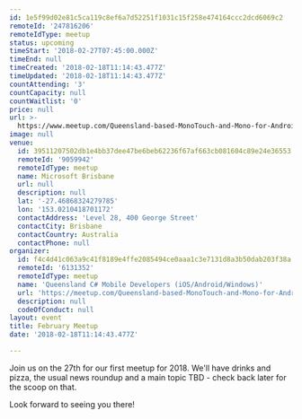 ```yaml
---
id: 1e5f99d02e81c5ca119c8ef6a7d52251f1031c15f258e474164ccc2dcd6069c2
remoteId: '247816206'
remoteIdType: meetup
status: upcoming
timeStart: '2018-02-27T07:45:00.000Z'
timeEnd: null
timeCreated: '2018-02-18T11:14:43.477Z'
timeUpdated: '2018-02-18T11:14:43.477Z'
countAttending: '3'
countCapacity: null
countWaitlist: '0'
price: null
url: >-
  https://www.meetup.com/Queensland-based-MonoTouch-and-Mono-for-Android/events/247816206/
image: null
venue:
  id: 39511207502db1e4bb37dee47be6beb62236f67af663cb081604c89e24e36553
  remoteId: '9059942'
  remoteIdType: meetup
  name: Microsoft Brisbane
  url: null
  description: null
  lat: '-27.46868324279785'
  lon: '153.0210418701172'
  contactAddress: 'Level 28, 400 George Street'
  contactCity: Brisbane
  contactCountry: Australia
  contactPhone: null
organizer:
  id: f4c4d41c063a9c41f8189e4ffe2085494ce0aaa1c3e7131d8a3b50dab203f38a
  remoteId: '6131352'
  remoteIdType: meetup
  name: 'Queensland C# Mobile Developers (iOS/Android/Windows)'
  url: 'https://meetup.com/Queensland-based-MonoTouch-and-Mono-for-Android'
  description: null
  codeOfConduct: null
layout: event
title: February Meetup
date: '2018-02-18T11:14:43.477Z'

---
```

<p>Join us on the 27th for our first meetup for 2018. We'll have drinks and pizza, the usual news roundup and a main topic TBD - check back later for the scoop on that. </p> <p>Look forward to seeing you there!</p>
